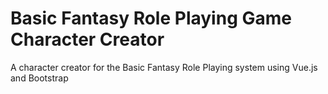 # Basic Fantasy Role Playing Game Character Creator
A character creator for the Basic Fantasy Role Playing system using Vue.js and Bootstrap
